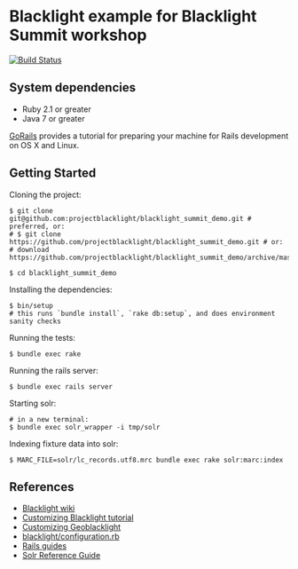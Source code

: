 # Blacklight example for Blacklight Summit workshop

[![Build Status](https://travis-ci.org/projectblacklight/blacklight_summit_demo.png?branch=master)](https://travis-ci.org/projectblacklight/blacklight_summit_demo)

## System dependencies

* Ruby 2.1 or greater
* Java 7 or greater

[GoRails](https://gorails.com/setup/) provides a tutorial for preparing your machine for Rails development on OS X and Linux.

## Getting Started

Cloning the project:

```console
$ git clone git@github.com:projectblacklight/blacklight_summit_demo.git # preferred, or:
# $ git clone https://github.com/projectblacklight/blacklight_summit_demo.git # or:
# download https://github.com/projectblacklight/blacklight_summit_demo/archive/master.zip

$ cd blacklight_summit_demo
```

Installing the dependencies:

```
$ bin/setup
# this runs `bundle install`, `rake db:setup`, and does environment sanity checks
```

Running the tests:

```console
$ bundle exec rake
```

Running the rails server:

```console
$ bundle exec rails server
```

Starting solr:

```console
# in a new terminal:
$ bundle exec solr_wrapper -i tmp/solr
```

Indexing fixture data into solr:

```console
$ MARC_FILE=solr/lc_records.utf8.mrc bundle exec rake solr:marc:index
```

## References

* [Blacklight wiki](https://github.com/projectblacklight/blacklight/wiki)
* [Customizing Blacklight tutorial](http://jessiekeck.com/customizing-blacklight)
* [Customizing Geoblacklight](http://geoblacklight.org/tutorial/2015/02/09/customize-your-application.html)
* [blacklight/configuration.rb](https://github.com/projectblacklight/blacklight/blob/master/lib/blacklight/configuration.rb)
* [Rails guides](http://guides.rubyonrails.org/)
* [Solr Reference Guide](https://cwiki.apache.org/confluence/display/solr/Apache+Solr+Reference+Guide)
